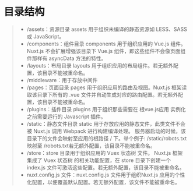 # 目录结构
>* /assets：资源目录 assets 用于组织未编译的静态资源如 LESS、SASS 或 JavaScript。
>* /components：组件目录 components 用于组织应用的 Vue.js 组件。Nuxt.js 不会扩展增强该目录下 Vue.js 组件，即这些组件不会像页面组件那样有 asyncData 方法的特性。
>* /layouts：布局目录 layouts 用于组织应用的布局组件。若无额外配置，该目录不能被重命名。
>* /middleware：用于存放中间件  
>* /pages：页面目录 pages 用于组织应用的路由及视图。Nuxt.js 框架读取该目录下所有的 .vue 文件并自动生成对应的路由配置。若无额外配置，该目录不能被重命名。
>* /plugins：插件目录 plugins 用于组织那些需要在 根vue.js应用 实例化之前需要运行的 Javascript 插件。
>* /static：静态文件目录 static 用于存放应用的静态文件，此类文件不会被 Nuxt.js 调用 Webpack 进行构建编译处理。 服务器启动的时候，该目录下的文件会映射至应用的根路径 / 下。举个例子: /static/robots.txt 映射至 /robots.txt若无额外配置，该目录不能被重命名。
>* /store：store 目录用于组织应用的 Vuex 状态树 文件。 Nuxt.js 框架集成了 Vuex 状态树 的相关功能配置，在 store 目录下创建一个 index.js 文件可激活这些配置。若无额外配置，该目录不能被重命名。
>* nuxt.config.js 文件：nuxt.config.js 文件用于组织Nuxt.js 应用的个性化配置，以便覆盖默认配置。若无额外配置，该文件不能被重命名。  
